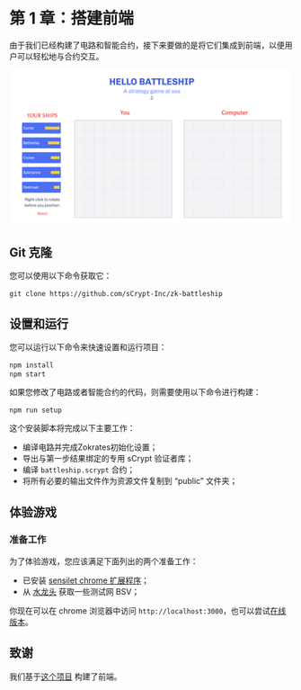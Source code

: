 # 第 1 章：搭建前端

由于我们已经构建了电路和智能合约，接下来要做的是将它们集成到前端，以便用户可以轻松地与合约交互。

<img src="https://github.com/sCrypt-Inc/image-hosting/blob/master/learn-scrypt-courses/course-02/05.png?raw=true" width="600">


## Git 克隆

您可以使用以下命令获取它：

```
git clone https://github.com/sCrypt-Inc/zk-battleship
```

## 设置和运行

您可以运行以下命令来快速设置和运行项目：

```
npm install
npm start
```

如果您修改了电路或者智能合约的代码，则需要使用以下命令进行构建：

```
npm run setup
```

这个安装脚本将完成以下主要工作：

* 编译电路并完成Zokrates初始化设置；
* 导出与第一步结果绑定的专用 sCrypt 验证者库；
* 编译 `battleship.scrypt` 合约；
* 将所有必要的输出文件作为资源文件复制到 “public” 文件夹；

## 体验游戏

### 准备工作

为了体验游戏，您应该满足下面列出的两个准备工作：

- 已安装 [sensilet chrome 扩展程序](https://chrome.google.com/webstore/detail/sensilet/aadkcfdlmiddiiibdnhfbpbmfcaoknkm)；
- 从 [水龙头](https://scrypt.io/#faucet) 获取一些测试网 BSV；

你现在可以在 chrome 浏览器中访问 `http://localhost:3000`，也可以尝试[在线版本](https://scrypt.io/battleship)。

## 致谢

我们基于[这个项目](https://github.com/diemkay/battleship) 构建了前端。
